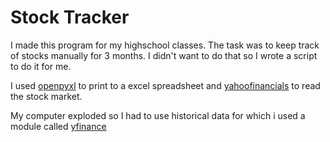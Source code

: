 # Stock Tracker

I made this program for my highschool classes. The task was to keep track of stocks manually for 3 months. I didn't want to do that so I wrote a script to do it for me.

I used [openpyxl](https://pypi.org/project/openpyxl/) to print to a excel spreadsheet and [yahoofinancials](https://pypi.org/project/yahoofinancials/) to read the stock market.

My computer exploded so I had to use historical data for which i used a module called [yfinance](https://pypi.org/project/yfinance/)
